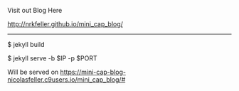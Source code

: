 Visit out Blog Here

http://nrkfeller.github.io/mini_cap_blog/

-------------------------------

$ jekyll build

$ jekyll serve -b $IP -p $PORT

Will be served on https://mini-cap-blog-nicolasfeller.c9users.io/mini_cap_blog/#

